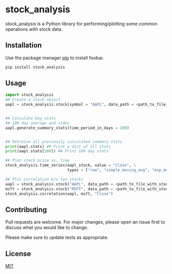 # stock_analysis

stock_analysis is a Python library for performing/plotting some common operations with stock data.

## Installation

Use the package manager [pip](https://pip.pypa.io/en/stable/) to install foobar.

```bash
pip install stock_analysis
```

## Usage

```python
import stock_analysis
## Create a stock object
aapl = stock_analysis.stock(symbol = "AAPL", data_path = <path_to_file_with_stock_data>)


## Calculate key stats
## 100 day average and stdev
aapl.generate_summary_stats(time_period_in_days = 100)


## Retreive all previously calculated summary stats
print(aapl.stats) ## Print a dict of all stats
print(aapl.stats[100]) ## Print 100 day stats

## Plot stock price vs. time
stock_analysis.time_series(aapl_stock, value = "Close", \
                           types = ["raw", "simple_moving_avg", "exp_moving_avg"])

## Plot correlation b/w two stocks
aapl = stock_analysis.stock("AAPL", data_path = <path_to_file_with_stock_data>)
msft = stock_analysis.stock("MSFT", data_path = <path_to_file_with_stock_data>)
stock_analysis.correlation(aapl, msft, "Close")

```

## Contributing
Pull requests are welcome. For major changes, please open an issue first to discuss what you would like to change.

Please make sure to update tests as appropriate.

## License
[MIT](https://choosealicense.com/licenses/mit/)

